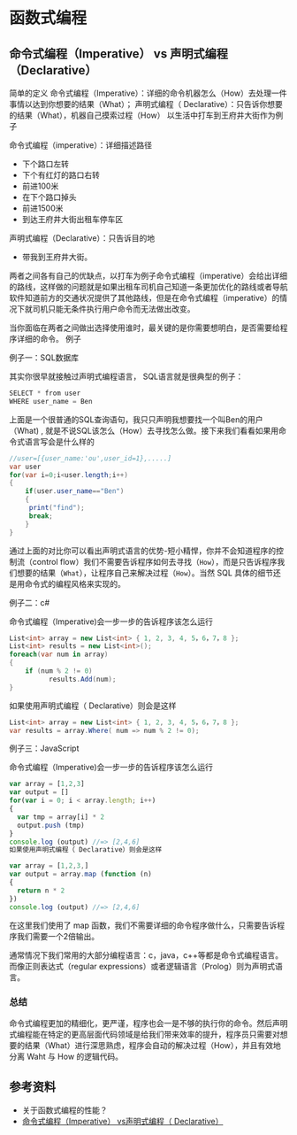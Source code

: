 # 函数式编程

## 命令式编程（Imperative） vs 声明式编程（Declarative）

简单的定义
命令式编程（Imperative）：详细的命令机器怎么（How）去处理一件事情以达到你想要的结果（What）；
声明式编程（ Declarative）：只告诉你想要的结果（What），机器自己摸索过程（How）
以生活中打车到王府井大街作为例子

命令式编程（imperative）：详细描述路径

- 下个路口左转
- 下个有红灯的路口右转
- 前进100米
- 在下个路口掉头
- 前进1500米
- 到达王府井大街出租车停车区
  
声明式编程（Declarative）：只告诉目的地
- 带我到王府井大街。

两者之间各有自己的优缺点，以打车为例子命令式编程（imperative）会给出详细的路线，这样做的问题就是如果出租车司机自己知道一条更加优化的路线或者导航软件知道前方的交通状况提供了其他路线，但是在命令式编程（imperative）的情况下就司机只能无条件执行用户命令而无法做出改变。

当你面临在两者之间做出选择使用谁时，最关键的是你需要想明白，是否需要给程序详细的命令。
例子

例子一：SQL数据库

其实你很早就接触过声明式编程语言， SQL语言就是很典型的例子：

```cs
SELECT * from user
WHERE user_name = Ben
```
上面是一个很普通的SQL查询语句，我只只声明我想要找一个叫Ben的用户（What) , 就是不说SQL该怎么（How）去寻找怎么做。接下来我们看看如果用命令式语言写会是什么样的

```cs
//user=[{user_name:'ou',user_id=1},.....]
var user
for(var i=0;i<user.length;i++)
{
    if(user.user_name=="Ben")
    {
     print("find");
     break;
    }
}
```

通过上面的对比你可以看出声明式语言的优势-短小精悍，你并不会知道程序的控制流（control flow）我们不需要告诉程序如何去寻找（`How`），而是只告诉程序我们想要的结果（`What`），让程序自己来解决过程（`How`）。当然 SQL 具体的细节还是用命令式的编程风格来实现的。

例子二：c#

命令式编程（Imperative)会一步一步的告诉程序该怎么运行

```cs
List<int> array = new List<int> { 1, 2, 3, 4, 5，6，7，8 };
List<int> results = new List<int>();
foreach(var num in array)
{
    if (num % 2 != 0)
          results.Add(num);
}
```

如果使用声明式编程（ Declarative）则会是这样

```cs
List<int> array = new List<int> { 1, 2, 3, 4, 5，6，7，8 };
var results = array.Where( num => num % 2 != 0);

```

例子三：JavaScript

命令式编程（Imperative)会一步一步的告诉程序该怎么运行

```js
var array = [1,2,3]
var output = []
for(var i = 0; i < array.length; i++) 
{
  var tmp = array[i] * 2
  output.push (tmp)
}
console.log (output) //=> [2,4,6]
如果使用声明式编程（ Declarative）则会是这样

var array = [1,2,3,]
var output = array.map (function (n) 
{
  return n * 2
})
console.log (output) //=> [2,4,6]
```

在这里我们使用了 map 函数，我们不需要详细的命令程序做什么，只需要告诉程序我们需要一个2倍输出。

通常情况下我们常用的大部分编程语言：c，java，c++等都是命令式编程语言。而像正则表达式（regular expressions）或者逻辑语言（Prolog）则为声明式语言。

### 总结

命令式编程更加的精细化，更严谨，程序也会一是不够的执行你的命令。然后声明式编程能在特定的更高层面代码领域是给我们带来效率的提升，程序员只需要对想要的结果（What）进行深思熟虑，程序会自动的解决过程（How），并且有效地分离 Waht 与 How 的逻辑代码。

## 参考资料

- 关于函数式编程的性能？
- [命令式编程（Imperative） vs声明式编程（ Declarative）](https://zhuanlan.zhihu.com/p/34445114)